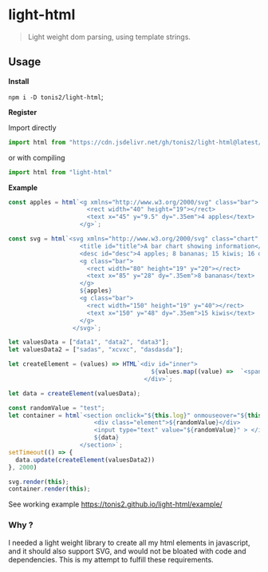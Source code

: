 # light-html
> Light weight dom parsing, using template strings.


## Usage

__Install__

`npm i -D tonis2/light-html`;






__Register__

Import directly

```js
import html from "https://cdn.jsdelivr.net/gh/tonis2/light-html@latest/index.js"
```

or with compiling

```js
import html from "light-html"

```

__Example__

```js
const apples = html`<g xmlns="http://www.w3.org/2000/svg" class="bar">
                      <rect width="40" height="19"></rect>
                      <text x="45" y="9.5" dy=".35em">4 apples</text>
                    </g>`;

const svg = html`<svg xmlns="http://www.w3.org/2000/svg" class="chart" width="420" height="150" aria-labelledby="title desc" role="img">
                    <title id="title">A bar chart showing information</title>
                    <desc id="desc">4 apples; 8 bananas; 15 kiwis; 16 oranges; 23 lemons</desc>
                    <g class="bar">
                      <rect width="80" height="19" y="20"></rect>
                      <text x="85" y="28" dy=".35em">8 bananas</text>
                    </g>
                    ${apples}
                    <g class="bar">
                      <rect width="150" height="19" y="40"></rect>
                      <text x="150" y="48" dy=".35em">15 kiwis</text>
                    </g>
                  </svg>`;

let valuesData = ["data1", "data2", "data3"];
let valuesData2 = ["sadas", "xcvxc", "dasdasda"];

let createElement = (values) => HTML`<div id="inner">
                                        ${values.map((value) =>  `<span>${value}</span>`)}
                                      </div>`;

let data = createElement(valuesData);

const randomValue = "test";
let container = html`<section onclick="${this.log}" onmouseover="${this.mouseOver}" id="container">
                        <div class="element">${randomValue}</div>
                        <input type="text" value="${randomValue}" > </input>
                        ${data}
                    </section>`;
setTimeout(() => {
  data.update(createElement(valuesData2))
}, 2000)

svg.render(this);
container.render(this);                 
```                          

See working example https://tonis2.github.io/light-html/example/

### Why ?

I needed a light weight library to create all my html elements in javascript, and it should also support SVG, and would not be bloated with code and dependencies.
This is my attempt to fulfill these requirements.
